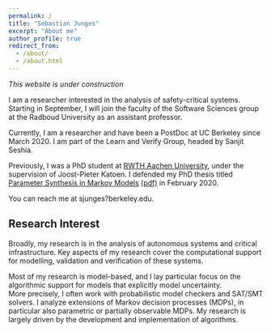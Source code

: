 ```yaml
---
permalink: /
title: "Sebastian Junges"
excerpt: "About me"
author_profile: true
redirect_from: 
  - /about/
  - /about.html
---
```


*This website is under construction*

I am a researcher interested in the analysis of safety-critical systems.
Starting in September, I will join the faculty of the Software Sciences group at the Radboud University as an assistant professor. 

Currently, I am a researcher and have been a PostDoc at UC Berkeley since March 2020. I am part of the Learn and Verify Group, headed by Sanjit Seshia. 

Previously, I was a PhD student at [RWTH Aachen University](https://moves.rwth-aachen.de/), under the supervision of Joost-Pieter Katoen. 
I defended my PhD thesis titled [Parameter Synthesis in Markov Models](http://doi.org/10.18154/RWTH-2020-02348) [(pdf)](http://publications.rwth-aachen.de/record/783179/files/783179.pdf) in February 2020.  

You can reach me at sjunges?berkeley.edu.

## Research Interest

Broadly, my research is in the analysis of autonomous systems and critical infrastructure. 
Key aspects of my research cover the computational support for modelling, validation and verification of these systems.

Most of my research is model-based, and I lay particular focus on the algorithmic support for  models that explicitly model uncertainty.  
More precisely, I often work with probabilistic model checkers and SAT/SMT solvers. 
I analyze extensions of Markov decision processes (MDPs), in particular also parametric or partially observable MDPs. 
My research is largely driven by the development and implementation of algorithms. 
